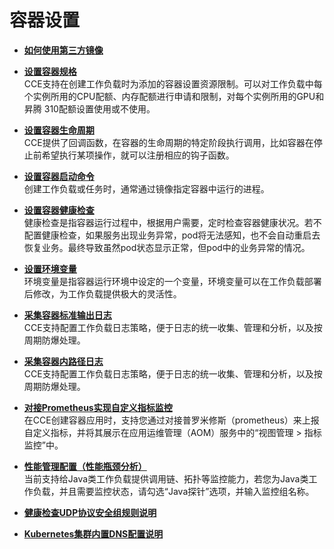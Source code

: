 # 容器设置<a name="cce_01_0130"></a>

-   **[如何使用第三方镜像](如何使用第三方镜像.md)**  

-   **[设置容器规格](设置容器规格.md)**  
CCE支持在创建工作负载时为添加的容器设置资源限制。可以对工作负载中每个实例所用的CPU配额、内存配额进行申请和限制，对每个实例所用的GPU和昇腾 310配额设置使用或不使用。
-   **[设置容器生命周期](设置容器生命周期.md)**  
CCE提供了回调函数，在容器的生命周期的特定阶段执行调用，比如容器在停止前希望执行某项操作，就可以注册相应的钩子函数。
-   **[设置容器启动命令](设置容器启动命令.md)**  
创建工作负载或任务时，通常通过镜像指定容器中运行的进程。
-   **[设置容器健康检查](设置容器健康检查.md)**  
健康检查是指容器运行过程中，根据用户需要，定时检查容器健康状况。若不配置健康检查，如果服务出现业务异常，pod将无法感知，也不会自动重启去恢复业务。最终导致虽然pod状态显示正常，但pod中的业务异常的情况。
-   **[设置环境变量](设置环境变量.md)**  
环境变量是指容器运行环境中设定的一个变量，环境变量可以在工作负载部署后修改，为工作负载提供极大的灵活性。
-   **[采集容器标准输出日志](采集容器标准输出日志.md)**  
CCE支持配置工作负载日志策略，便于日志的统一收集、管理和分析，以及按周期防爆处理。
-   **[采集容器内路径日志](采集容器内路径日志.md)**  
CCE支持配置工作负载日志策略，便于日志的统一收集、管理和分析，以及按周期防爆处理。
-   **[对接Prometheus实现自定义指标监控](对接Prometheus实现自定义指标监控.md)**  
在CCE创建容器应用时，支持您通过对接普罗米修斯（prometheus）来上报自定义指标，并将其展示在应用运维管理（AOM）服务中的“视图管理 \> 指标监控”中。
-   **[性能管理配置（性能瓶颈分析）](性能管理配置（性能瓶颈分析）.md)**  
当前支持给Java类工作负载提供调用链、拓扑等监控能力，若您为Java类工作负载，并且需要监控状态，请勾选“Java探针”选项，并输入监控组名称。
-   **[健康检查UDP协议安全组规则说明](健康检查UDP协议安全组规则说明.md)**  

-   **[Kubernetes集群内置DNS配置说明](Kubernetes集群内置DNS配置说明.md)**  


